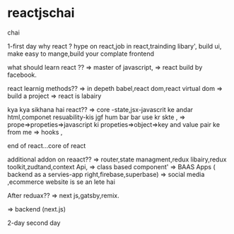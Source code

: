 # reactjschai
chai

1-first day
 why react ?
 hype on react,job in react,trainding libary',
 build ui, make easy to mange,build your complate frontend


what should learn react ??
=> master of javascript,
=> react build by facebook.

react learnig methods??
=> in depeth babel,react dom,react virtual dom
=> build a project
=> react is labairy

kya kya sikhana hai react??
=> core -state,jsx-javascrit ke andar html,componet resuability-kis jgf hum bar bar use kr skte ,
=> prope=>propeties=>javascript ki propeties=>object=>key and value pair ke from me
=> hooks ,

end of react...core of react

additional addon on reaact??
=> router,state managment,redux libairy,redux toolkit,zudtand,context Api,
=> class based component'
=> BAAS Apps ( backend as a servies-app right,firebase,superbase)
=> social media ,ecommerce website is se an lete hai

After reduax??
=> next js,gatsby,remix.

=> backend (next.js)



2-day second day


